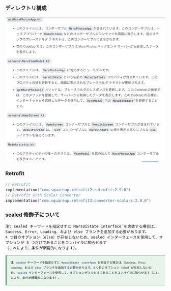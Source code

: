 ### ディレクトリ構成

![img.png](img.png)

### Retrofit

```kotlin
// Retrofit
implementation("com.squareup.retrofit2:retrofit:2.9.0")
// Retrofit with Scalar Converter
implementation("com.squareup.retrofit2:converter-scalars:2.9.0")

```

### sealed 修飾子について

```text
注: sealed キーワードを指定せずに MarsUiState interface を実装する場合は、
Success、Error、Loading、および else ブランチを追加する必要があります。
4 つ目のオプション（else）が存在しないため、sealed インターフェースを使用して、オプションが 3 つだけであることをコンパイラに知らせます
（これにより、条件が網羅的になります）。
```

![img_1.png](img_1.png)

